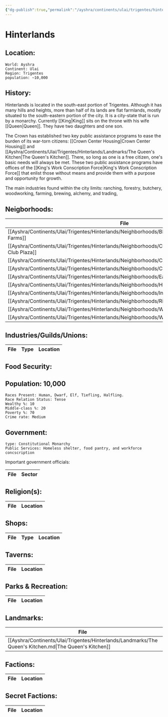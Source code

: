 ```yaml
---
{"dg-publish":true,"permalink":"/ayshra/continents/ulai/trigentes/hinterlands/hinterlands/","dgHomeLink":true,"dgPassFrontmatter":false}
---
```


# Hinterlands

## Location:
	World: Ayshra
	Continent: Ulai
	Region: Trigentes
	population: ~10,000

## History:

Hinterlands is located in the south-east portion of Trigentes. Although it has many hills and heights,  more than half of its lands are flat farmlands, mostly situated to the south-eastern portion of the city. It is a city-state that is run by a monarchy. Currently [[King|King]] sits on the throne with his wife [[Queen|Queen]]. They have two daughters and one son.

The Crown has established two key public assistance programs to ease the burden of  its war-torn citizens: [[Crown Center Housing|Crown Center Housing]] and [[Ayshra/Continents/Ulai/Trigentes/Hinterlands/Landmarks/The Queen's Kitchen|The Queen's Kitchen]].  There, so long as one is a free citizen, one's basic needs will always be met. These two public assistance programs have offices of the [[King's Work Conscription Force|King's Work Conscription Force]] that enlist those without means and provide them with a purpose and opportunity for growth. 

The main industries found within the city limits: ranching, forestry, butchery, woodworking, farming, brewing, alchemy, and trading, 

## Neigborhoods:
| File                                                                                                     | Type                                 | Summary |
| -------------------------------------------------------------------------------------------------------- | ------------------------------------ | ------- |
| [[Ayshra/Continents/Ulai/Trigentes/Hinterlands/Neighborhoods/Blue Valley Farms.md\|Blue Valley Farms]]   | farm                                 | \-      |
| [[Ayshra/Continents/Ulai/Trigentes/Hinterlands/Neighborhoods/Country Club Plaza.md\|Country Club Plaza]] | commercial                           | \-      |
| [[Ayshra/Continents/Ulai/Trigentes/Hinterlands/Neighborhoods/Crossroads.md\|Crossroads]]                 | residential                          | \-      |
| [[Ayshra/Continents/Ulai/Trigentes/Hinterlands/Neighborhoods/Crown Center.md\|Crown Center]]             | residential/commercial               | \-      |
| [[Ayshra/Continents/Ulai/Trigentes/Hinterlands/Neighborhoods/East Bottoms.md\|East Bottoms]]             | industry                             | \-      |
| [[Ayshra/Continents/Ulai/Trigentes/Hinterlands/Neighborhoods/Hospital Hill.md\|Hospital Hill]]           | residential/commercial/industry/none | \-      |
| [[Ayshra/Continents/Ulai/Trigentes/Hinterlands/Neighborhoods/Independence.md\|Independence]]             | residential, commercial              | \-      |
| [[Ayshra/Continents/Ulai/Trigentes/Hinterlands/Neighborhoods/River Market.md\|River Market]]             | commercial                           | \-      |
| [[Ayshra/Continents/Ulai/Trigentes/Hinterlands/Neighborhoods/West Bottoms.md\|West Bottoms]]             | commercial                           | \-      |
| [[Ayshra/Continents/Ulai/Trigentes/Hinterlands/Neighborhoods/Westport.md\|Westport]]                     | residential/commercial/industry/none | \-      |


## Industries/Guilds/Unions:
| File | Type | Location |
| ---- | ---- | -------- |

## Food Security:

## Population: 10,000 

	Races Present: Human, Dwarf, Elf, Tiefling, Halfling. 
	Race Relation Status: Tense
	Wealthy %: 10
	Middle-class %: 20
	Poverty %: 70
	Crime rate: Medium
	

## Government:
	type: Constitutional Monarchy
	Public Services: Homeless shelter, food pantry, and workforce concscription

Important government officials:

| File | Sector |
| ---- | ------ |


## Religion(s):
| File | Location |
| ---- | -------- |

## Shops:
| File | Type | Location |
| ---- | ---- | -------- |

## Taverns:
| File | Location |
| ---- | -------- |

## Parks & Recreation:
| File | Location |
| ---- | -------- |

## Landmarks:
| File                                                                                                   | Location     |
| ------------------------------------------------------------------------------------------------------ | ------------ |
| [[Ayshra/Continents/Ulai/Trigentes/Hinterlands/Landmarks/The Queen's Kitchen.md\|The Queen's Kitchen]] | Crown Center |

## Factions:
| File | Location |
| ---- | -------- |

## Secret Factions:
| File | Location |
| ---- | -------- |


